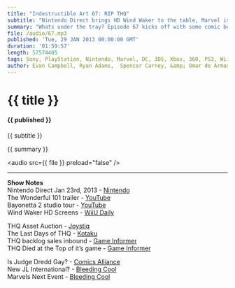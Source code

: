 ```yaml
---
title: "Indestructible Art 67: RIP THQ"
subtitle: "Nintendo Direct brings HD Wind Waker to the table, Marvel is going to have another big summer event, THQ is divided up among multiple buyers, and Judge Dredd isn't gay.  "
summary: "Whats under the tray? Episode 67 kicks off with some comic book banter ranging from Batman to The Leader. Nintendo Direct addresses the future of the WiiU promising updates, native virtual console, new games, and an HD Legend of Zelda: Wind Waker remake. THQ is divide up amongst the highest bidders and the crew is sad to see Vigil left behind. Marvel is planning another big cross over for the summer and Ryan tells us all about his hatred for Kingdom Hearts.  "
file: /audio/67.mp3
published: 'Tue, 29 JAN 2013 00:00:00 GMT'
duration: '01:59:57'
length: 57574405
tags: Sony, PlayStation, Nintendo, Marvel, DC, 3DS, Xbox, 360, PS3, Wii, WiiU, PSN, XBLA, Video Games, Comics, Games, Indestructible Art, Batman, Joker, Nintendo Direct, Ultron, THQ, Vigil
author: Evan Campbell, Ryan Adams,  Spencer Carney, &amp; Omar de Armas
---
```


# {{ title }}

#### {{ published }}

{{ subtitle }}  
  
{{ summary }}  

<audio src={{ file }} preload="false" />

- - -

**Show Notes**  
Nintendo Direct Jan 23rd, 2013 - [Nintendo](http://www.nintendo.com/nintendo-direct/archive/01-23-2013/)  
The Wonderful 101 trailer - [YouTube](http://www.youtube.com/watch?v=-XzUct7SpdE)  
Bayonetta 2 studio tour - [YouTube](http://www.youtube.com/watch?v=pUbgRxf3fLg)  
Wind Waker HD Screens - [WiiU Daily](http://wiiudaily.com/2013/01/zelda-wind-waker-wii-u-screenshots/)  


THQ Asset Auction - [Joystiq](http://www.joystiq.com/2013/01/23/thq-bid-winners-prices-and-runners-up/)  
The Last Days of THQ - [Kotaku](http://kotaku.com/5978866/the-last-days-of-thq)  
THQ backlog sales inbound - [Game Informer](http://www.gameinformer.com/b/news/archive/2013/01/24/sale-of-thq-39-s-back-catalog-happening-in-coming-weeks.aspx)  
THQ Died at the Top of it’s game - [Game Informer](http://www.gameinformer.com/b/features/archive/2013/01/24/thq-died-at-the-top-of-its-game.aspx)  


Is Judge Dredd Gay? - [Comics Alliance](http://www.comicsalliance.com/2013/01/24/judge-dredd-the-closet/)  
New JL International? - [Bleeding Cool](http://www.bleedingcool.com/2013/01/26/is-rb-silva-working-on-a-new-justice-league-international-comic/)  
Marvels Next Event - [Bleeding Cool](http://www.bleedingcool.com/2013/01/26/marvel-confirms-post-summer-cosmic-event-spinning-out-of-free-comic-book-day/)  

